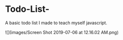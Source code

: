 # Todo-List-
A basic todo list I made to teach myself javascript.

![](images/Screen Shot 2019-07-06 at 12.16.02 AM.png)
